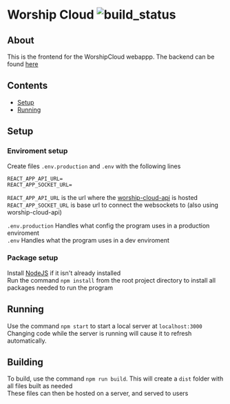 # Worship Cloud ![build_status](https://travis-ci.com/rocketBANG/worship-cloud.svg?token=1evRgsqMVaUyaUvXTSsQ&branch=master)

## About
This is the frontend for the WorshipCloud webappp. The backend can be found [here](https://github.com/rocketBANG/worship-cloud-api)

## Contents
* [Setup](#setup)
* [Running](#running)

## Setup
### Enviroment setup
Create files `.env.production` and `.env` with the following lines
```
REACT_APP_API_URL=
REACT_APP_SOCKET_URL=
```
`REACT_APP_API_URL` is the url where the
    [worship-cloud-api](https://github.com/rocketBANG/worship-cloud-api) is hosted
`REACT_APP_SOCKET_URL` is base url to connect the websockets to 
    (also using worship-cloud-api)
    
`.env.production` Handles what config the program uses in a production enviroment  
`.env` Handles what the program uses in a dev enviroment

### Package setup
Install [NodeJS](https://nodejs.org/en/) if it isn't already installed  
Run the command `npm install` from the root project directory
to install all packages needed to run the program

## Running
Use the command `npm start` to start a local server at `localhost:3000`  
Changing code while the server is running will cause it to refresh automatically.

## Building
To build, use the command `npm run build`. This will create a `dist` folder with all files
    built as needed  
These files can then be hosted on a server, and served to users
